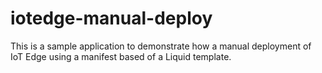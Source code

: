 # iotedge-manual-deploy
This is a sample application to demonstrate how a manual deployment of IoT Edge using a manifest based of a Liquid template.
